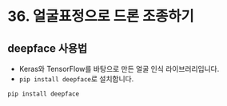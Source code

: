 # 36. 얼굴표정으로 드론 조종하기
## deepface 사용법
* Keras와 TensorFlow를 바탕으로 만든 얼굴 인식 라이브러리입니다. 
* ```pip install deepface```로 설치합니다.
```
pip install deepface
```
